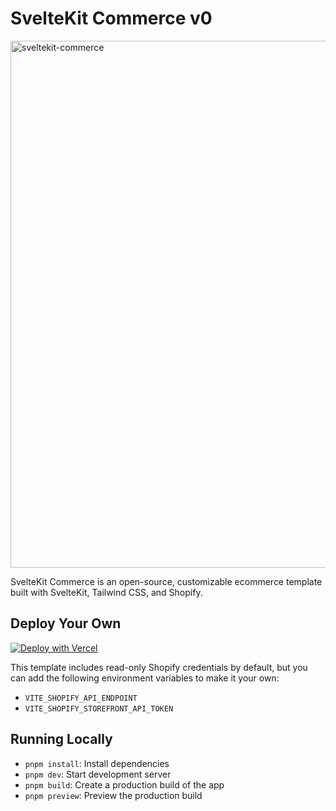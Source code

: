 # SvelteKit Commerce v0

<img width="843" alt="sveltekit-commerce" src="https://user-images.githubusercontent.com/9113740/176811983-2bc99cac-e994-4c65-b8b2-5e2f845b3b8e.png">

SvelteKit Commerce is an open-source, customizable ecommerce template built with SvelteKit, Tailwind CSS, and Shopify.

## Deploy Your Own

[![Deploy with Vercel](https://vercel.com/button)](https://vercel.com/new/clone?demo-title=SvelteKit%20Commerce&demo-description=An%20all-in-one%20starter%20kit%20for%20high-performance%20e-commerce%20sites%20built%20with%20SvelteKit.&demo-url=https%3A%2F%2Fsveltekit-commerce.vercel.app&demo-image=%2F%2Fimages.ctfassets.net%2Fe5382hct74si%2F3XUMB0FmezRUsbDFLZzqw9%2Fef0f3ad80a5e2e02dca2e2f94a3f174f%2FCleanShot_2022-07-29_at_17.13.28_2x.png&project-name=SvelteKit%20Commerce&repository-name=sveltekit-commerce&repository-url=https%3A%2F%2Fgithub.com%2Fvercel%2Fsveltekit-commerce)

This template includes read-only Shopify credentials by default, but you can add the following environment variables to make it your own:

- `VITE_SHOPIFY_API_ENDPOINT`
- `VITE_SHOPIFY_STOREFRONT_API_TOKEN`

## Running Locally

- `pnpm install`: Install dependencies
- `pnpm dev`: Start development server
- `pnpm build`: Create a production build of the app
- `pnpm preview`: Preview the production build
